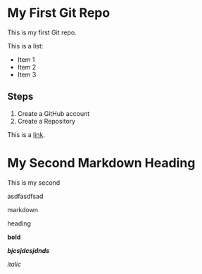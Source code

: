 # My First Git Repo
This is my first Git repo.

This is a list:
- Item 1
- Item 2
- Item 3

## Steps
1. Create a GitHub account
2. Create a Repository

This is a [link](google.com).

# My Second Markdown Heading
This is my 
second

asdfasdfsad

markdown 


heading

**bold**


_**bjcsjdcsjdnds**_

_italic_

